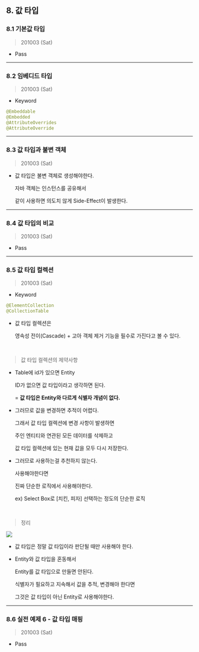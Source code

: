 
## 8. 값 타입

### 8.1 기본값 타입

> 201003 (Sat)

* Pass

---

### 8.2 임베디드 타입

> 201003 (Sat)

* Keyword

``` java
@Embeddable
@Embedded
@AttributeOverrides
@AttributeOverride
```

---


### 8.3 값 타입과 불변 객체

> 201003 (Sat)

* 값 타입은 불변 객체로 생성해야한다.

  자바 객체는 인스턴스를 공유해서

  같이 사용하면 의도치 않게 Side-Effect이 발생한다.

---

### 8.4 값 타입의 비교

> 201003 (Sat)

* Pass


---

### 8.5 값 타입 컬렉션

> 201003 (Sat)

* Keyword

``` java
@ElementCollection
@CollectionTable
```

* 값 타입 컬렉션은

  영속성 전이(Cascade) + 고아 객체 제거 기능을 필수로 가진다고 볼 수 있다.

<br>

> 값 타입 컬렉션의 제약사항

* Table에 id가 있으면 Entity 

  ID가 없으면 값 타입이라고 생각하면 된다.

  = **값 타입은 Entity와 다르게 식별자 개념이 없다.**

* 그러므로 값을 변경하면 추적이 어렵다.

  그래서 값 타입 컬렉션에 변경 사항이 발생하면
  
  주인 엔티티와 연관된 모든 데이터를 삭제하고 

  값 타입 컬렉션에 있는 현재 값을 모두 다시 저장한다.

* 그러므로 사용하는걸 추천하지 않는다.

  사용해야한다면 
  
  진짜 단순한 로직에서 사용해야한다.

  ex) Select Box로 [치킨, 피자] 선택하는 정도의 단순한 로직 

<br>

> 정리

![](./img/Chapter_.8_5_1png)

* 값 타입은 정말 값 타입이라 판단될 때만 사용해야 한다.

* Entity와 값 타입을 혼동해서 

  Entity를 값 타입으로 만들면 안된다.

  식별자가 필요하고 지속해서 값을 추적, 변경해야 한다면 
  
  그것은 값 타입이 아닌 Entity로 사용해야한다.

---

### 8.6 실전 예제 6 - 값 타입 매핑

> 201003 (Sat)

* Pass


